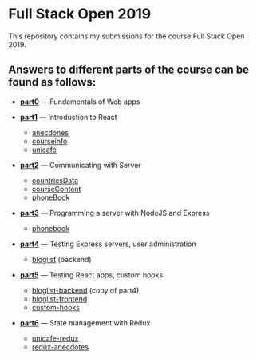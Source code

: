 # Full Stack Open 2019
This repository contains my submissions for the course Full Stack Open 2019.

## Answers to different parts of the course can be found as follows:
- [**part0**](https://github.com/sztxr/FullStackOpen2019/tree/master/part0) &mdash; Fundamentals of Web apps

- [**part1**](https://github.com/sztxr/FullStackOpen2019/tree/master/part1) &mdash; Introduction to React
  - [anecdones](https://github.com/sztxr/FullStackOpen2019/tree/master/part1/anecdotes)
  - [courseinfo](https://github.com/sztxr/FullStackOpen2019/tree/master/part1/courseinfo)
  - [unicafe](https://github.com/sztxr/FullStackOpen2019/tree/master/part1/unicafe)

- [**part2**](https://github.com/sztxr/FullStackOpen2019/tree/master/part2) &mdash; Communicating with Server
  - [countriesData](https://github.com/sztxr/FullStackOpen2019/tree/master/part2/countriesData)
  - [courseContent](https://github.com/sztxr/FullStackOpen2019/tree/master/part2/coursecontent)
  - [phoneBook](https://github.com/sztxr/FullStackOpen2019/tree/master/part2/phonebook)

- [**part3**](https://github.com/sztxr/FullStackOpen2019/tree/master/part3) &mdash; Programming a server with NodeJS and Express
  - [phonebook](https://github.com/sztxr/FullStackOpen2019/tree/master/part3/phonebook)

- [**part4**](https://github.com/sztxr/FullStackOpen2019/tree/master/part4) &mdash; Testing Express servers, user administration
  - [bloglist](https://github.com/sztxr/FullStackOpen2019/tree/master/part4/bloglist) (backend)

- [**part5**](https://github.com/sztxr/FullStackOpen2019/tree/master/part5) &mdash; Testing React apps, custom hooks
  - [bloglist-backend](https://github.com/sztxr/FullStackOpen2019/tree/master/part5/bloglist-backend) (copy of part4)
  - [bloglist-frontend](https://github.com/sztxr/FullStackOpen2019/tree/master/part5/bloglist-frontend)
  - [custom-hooks](https://github.com/sztxr/FullStackOpen2019/tree/master/part5/custom-hooks)

- [**part6**](https://github.com/sztxr/FullStackOpen2019/tree/master/part6) &mdash; State management with Redux
  - [unicafe-redux](https://github.com/sztxr/FullStackOpen2019/tree/master/part6/unicafe-redux)
  - [redux-anecdotes](https://github.com/sztxr/FullStackOpen2019/tree/master/part6/redux-anecdotes)

<!--
- [**part7**](https://github.com/sztxr/FullStackOpen2019/tree/master/part7) &mdash; React router, styling app with CSS and webpack
  - []()
- [**part8**](https://github.com/sztxr/FullStackOpen2019/tree/master/part8) &mdash; GraphQL
  - []()
-->